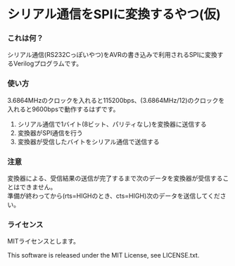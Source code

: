 シリアル通信をSPIに変換するやつ(仮)
===================================

### これは何？
シリアル通信(RS232Cっぽいやつ)をAVRの書き込みで利用されるSPIに変換するVerilogプログラムです。

### 使い方
3.6864MHzのクロックを入れると115200bps、(3.6864MHz/12)のクロックを入れると9600bpsで動作するはずです。

1. シリアル通信で1バイト(8ビット、パリティなし)を変換器に送信する
2. 変換器がSPI通信を行う
3. 変換器が受信したバイトをシリアル通信で送信する

### 注意
変換器による、受信結果の送信が完了するまで次のデータを変換器が受信することはできません。  
準備が終わってから(rts=HIGHのとき、cts=HIGH)次のデータを送信してください。

### ライセンス
MITライセンスとします。

This software is released under the MIT License, see LICENSE.txt.
